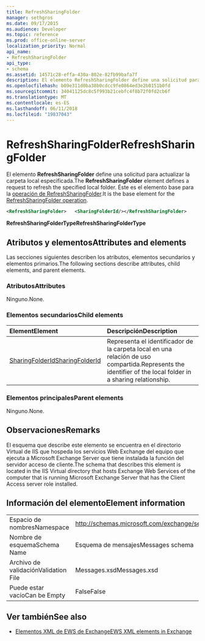 ```yaml
---
title: RefreshSharingFolder
manager: sethgros
ms.date: 09/17/2015
ms.audience: Developer
ms.topic: reference
ms.prod: office-online-server
localization_priority: Normal
api_name:
- RefreshSharingFolder
api_type:
- schema
ms.assetid: 14571c28-effa-430a-802e-82fb99bafa7f
description: El elemento RefreshSharingFolder define una solicitud para actualizar la carpeta local especificada. Éste es el elemento base para la operación RefreshSharingFolder.
ms.openlocfilehash: b09e311d0ba38b0cdcc9fe0864ed3e2b0151b0fd
ms.sourcegitcommit: 34041125dc8c5f993b21cebfc4f8b72f0fd2cb6f
ms.translationtype: MT
ms.contentlocale: es-ES
ms.lasthandoff: 06/11/2018
ms.locfileid: "19837043"
---
```

# <a name="refreshsharingfolder"></a><span data-ttu-id="46a78-104">RefreshSharingFolder</span><span class="sxs-lookup"><span data-stu-id="46a78-104">RefreshSharingFolder</span></span>

<span data-ttu-id="46a78-105">El elemento **RefreshSharingFolder** define una solicitud para actualizar la carpeta local especificada.</span><span class="sxs-lookup"><span data-stu-id="46a78-105">The **RefreshSharingFolder** element defines a request to refresh the specified local folder.</span></span> <span data-ttu-id="46a78-106">Éste es el elemento base para la [operación de RefreshSharingFolder](refreshsharingfolder-operation.md).</span><span class="sxs-lookup"><span data-stu-id="46a78-106">It is the base element for the [RefreshSharingFolder operation](refreshsharingfolder-operation.md).</span></span>
  
```xml
<RefreshSharingFolder>   <SharingFolderId/></RefreshSharingFolder>
```

 <span data-ttu-id="46a78-107">**RefreshSharingFolderType**</span><span class="sxs-lookup"><span data-stu-id="46a78-107">**RefreshSharingFolderType**</span></span>
## <a name="attributes-and-elements"></a><span data-ttu-id="46a78-108">Atributos y elementos</span><span class="sxs-lookup"><span data-stu-id="46a78-108">Attributes and elements</span></span>

<span data-ttu-id="46a78-109">Las secciones siguientes describen los atributos, elementos secundarios y elementos primarios.</span><span class="sxs-lookup"><span data-stu-id="46a78-109">The following sections describe attributes, child elements, and parent elements.</span></span>
  
### <a name="attributes"></a><span data-ttu-id="46a78-110">Atributos</span><span class="sxs-lookup"><span data-stu-id="46a78-110">Attributes</span></span>

<span data-ttu-id="46a78-111">Ninguno.</span><span class="sxs-lookup"><span data-stu-id="46a78-111">None.</span></span>
  
### <a name="child-elements"></a><span data-ttu-id="46a78-112">Elementos secundarios</span><span class="sxs-lookup"><span data-stu-id="46a78-112">Child elements</span></span>

|<span data-ttu-id="46a78-113">**Element**</span><span class="sxs-lookup"><span data-stu-id="46a78-113">**Element**</span></span>|<span data-ttu-id="46a78-114">**Descripción**</span><span class="sxs-lookup"><span data-stu-id="46a78-114">**Description**</span></span>|
|:-----|:-----|
|[<span data-ttu-id="46a78-115">SharingFolderId</span><span class="sxs-lookup"><span data-stu-id="46a78-115">SharingFolderId</span></span>](sharingfolderid.md) <br/> |<span data-ttu-id="46a78-116">Representa el identificador de la carpeta local en una relación de uso compartida.</span><span class="sxs-lookup"><span data-stu-id="46a78-116">Represents the identifier of the local folder in a sharing relationship.</span></span>  <br/> |
   
### <a name="parent-elements"></a><span data-ttu-id="46a78-117">Elementos principales</span><span class="sxs-lookup"><span data-stu-id="46a78-117">Parent elements</span></span>

<span data-ttu-id="46a78-118">Ninguno.</span><span class="sxs-lookup"><span data-stu-id="46a78-118">None.</span></span>
  
## <a name="remarks"></a><span data-ttu-id="46a78-119">Observaciones</span><span class="sxs-lookup"><span data-stu-id="46a78-119">Remarks</span></span>

<span data-ttu-id="46a78-120">El esquema que describe este elemento se encuentra en el directorio Virtual de IIS que hospeda los servicios Web Exchange del equipo que ejecuta a Microsoft Exchange Server que tiene instalada la función del servidor acceso de cliente.</span><span class="sxs-lookup"><span data-stu-id="46a78-120">The schema that describes this element is located in the IIS Virtual directory that hosts Exchange Web Services of the computer that is running Microsoft Exchange Server that has the Client Access server role installed.</span></span>
  
## <a name="element-information"></a><span data-ttu-id="46a78-121">Información del elemento</span><span class="sxs-lookup"><span data-stu-id="46a78-121">Element information</span></span>

|||
|:-----|:-----|
|<span data-ttu-id="46a78-122">Espacio de nombres</span><span class="sxs-lookup"><span data-stu-id="46a78-122">Namespace</span></span>  <br/> |http://schemas.microsoft.com/exchange/services/2006/messages  <br/> |
|<span data-ttu-id="46a78-123">Nombre de esquema</span><span class="sxs-lookup"><span data-stu-id="46a78-123">Schema Name</span></span>  <br/> |<span data-ttu-id="46a78-124">Esquema de mensajes</span><span class="sxs-lookup"><span data-stu-id="46a78-124">Messages schema</span></span>  <br/> |
|<span data-ttu-id="46a78-125">Archivo de validación</span><span class="sxs-lookup"><span data-stu-id="46a78-125">Validation File</span></span>  <br/> |<span data-ttu-id="46a78-126">Messages.xsd</span><span class="sxs-lookup"><span data-stu-id="46a78-126">Messages.xsd</span></span>  <br/> |
|<span data-ttu-id="46a78-127">Puede estar vacío</span><span class="sxs-lookup"><span data-stu-id="46a78-127">Can be Empty</span></span>  <br/> |<span data-ttu-id="46a78-128">False</span><span class="sxs-lookup"><span data-stu-id="46a78-128">False</span></span>  <br/> |
   
## <a name="see-also"></a><span data-ttu-id="46a78-129">Ver también</span><span class="sxs-lookup"><span data-stu-id="46a78-129">See also</span></span>



- [<span data-ttu-id="46a78-130">Elementos XML de EWS de Exchange</span><span class="sxs-lookup"><span data-stu-id="46a78-130">EWS XML elements in Exchange</span></span>](ews-xml-elements-in-exchange.md)

